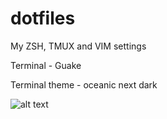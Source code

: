 # dotfiles
My ZSH, TMUX and VIM settings

Terminal - Guake

Terminal theme - oceanic next dark

![alt text](https://i.imgur.com/LV8G5Zg.png)
